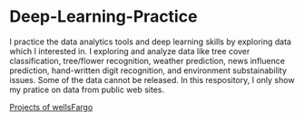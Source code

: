 # Deep-Learning-Practice

I practice the data analytics tools and deep learning skills by exploring data which I interested in. I exploring and analyze data like tree cover classification, tree/flower recognition, weather prediction, news influence prediction, hand-written digit recognition, and environment substainability issues. Some of the data cannot be released. In this respository, I only show my pratice on data from public web sites. 

[Projects of wellsFargo](wellsFargo/README.md)